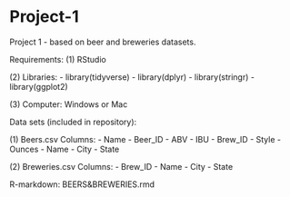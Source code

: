 # Project-1
Project 1 - based on beer and breweries datasets.

Requirements: (1) RStudio

(2) Libraries: - library(tidyverse) - library(dplyr) - library(stringr) - library(ggplot2)

(3) Computer: Windows or Mac

Data sets (included in repository):

(1) Beers.csv Columns: - Name - Beer_ID - ABV - IBU - Brew_ID - Style - Ounces - Name - City - State

(2) Breweries.csv Columns: - Brew_ID - Name - City - State

R-markdown: BEERS&BREWERIES.rmd
